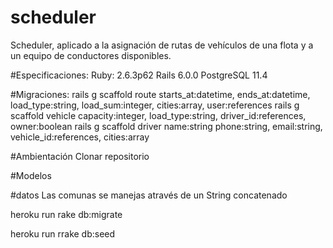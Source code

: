 # scheduler
Scheduler, aplicado a la asignación de rutas de vehículos de una flota y a un equipo de conductores disponibles.



#Especificaciones:
Ruby: 2.6.3p62
Rails 6.0.0
PostgreSQL 11.4


#Migraciones:
rails g scaffold route starts_at:datetime, ends_at:datetime, load_type:string, load_sum:integer, cities:array, user:references
rails g scaffold vehicle capacity:integer, load_type:string, driver_id:references, owner:boolean 
rails g scaffold driver name:string phone:string, email:string, vehicle_id:references, cities:array

#Ambientación
Clonar repositorio

#Modelos


#datos
Las comunas se manejas através de un String concatenado


heroku run rake db:migrate

heroku run rrake db:seed

